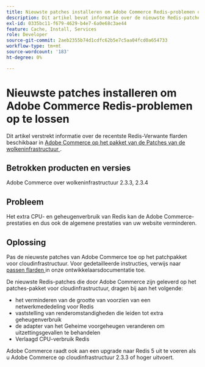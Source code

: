 ```yaml
---
title: Nieuwste patches installeren om Adobe Commerce Redis-problemen op te lossen
description: Dit artikel bevat informatie over de nieuwste Redis-patches die beschikbaar zijn in het pakket [Adobe Commerce on cloud Infrastructure Patches](https://experienceleague.adobe.com/nl/docs/commerce-cloud-service/user-guide/develop/upgrade/apply-patches).
exl-id: 0335bc11-f679-4629-b4e7-6a0e68c3ae44
feature: Cache, Install, Services
role: Developer
source-git-commit: 2aeb2355b74d1cdfc62b5e7c5aa04fcd0a654733
workflow-type: tm+mt
source-wordcount: '183'
ht-degree: 0%

---
```


# Nieuwste patches installeren om Adobe Commerce Redis-problemen op te lossen

Dit artikel verstrekt informatie over de recentste Redis-Verwante flarden beschikbaar in [ Adobe Commerce op het pakket van de Patches van de wolkeninfrastructuur ](https://experienceleague.adobe.com/nl/docs/commerce-cloud-service/user-guide/develop/upgrade/apply-patches).

## Betrokken producten en versies

Adobe Commerce over wolkeninfrastructuur 2.3.3, 2.3.4

## Probleem

Het extra CPU- en geheugenverbruik van Redis kan de Adobe Commerce-prestaties en dus ook de algemene prestaties van uw website verminderen.

## Oplossing

Pas de nieuwste patches van Adobe Commerce toe op het patchpakket voor cloudinfrastructuur. Voor gedetailleerde instructies, verwijs naar [ passen flarden ](https://experienceleague.adobe.com/nl/docs/commerce-cloud-service/user-guide/develop/upgrade/apply-patches) in onze ontwikkelaarsdocumentatie toe.

De nieuwste Redis-patches die door Adobe Commerce zijn geleverd op het patches-pakket voor cloudinfrastructuur, dragen bij aan het volgende:

* het verminderen van de grootte van voorzien van een netwerkmededeling voor Redis
* vaststelling van renderomstandigheden die leiden tot extra geheugenverbruik
* de adapter van het Geheime voorgeheugen veranderen om uitzettingsgevallen te behandelen
* Verlaagd CPU-verbruik Redis

Adobe Commerce raadt ook aan een upgrade naar Redis 5 uit te voeren als u Adobe Commerce op cloudinfrastructuur 2.3.3 of hoger uitvoert.
